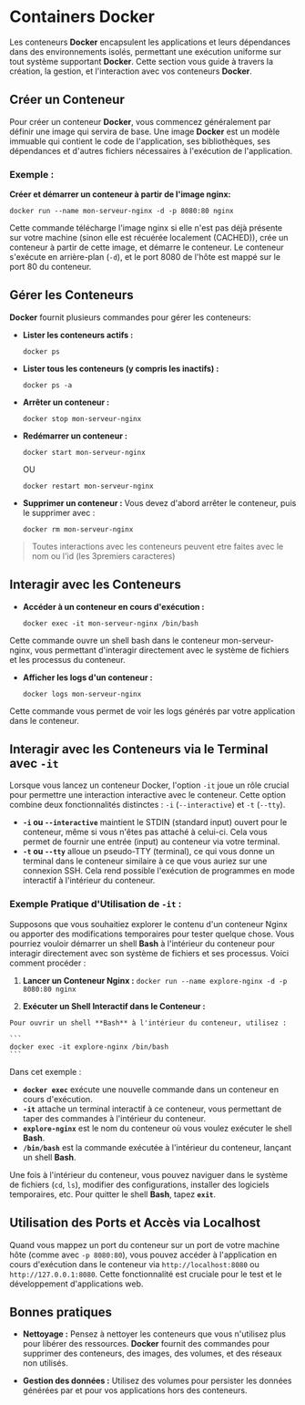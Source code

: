 # Containers **Docker**

Les conteneurs **Docker** encapsulent les applications et leurs dépendances dans des environnements isolés, permettant une exécution uniforme sur tout système supportant **Docker**.
Cette section vous guide à travers la création, la gestion, et l'interaction avec vos conteneurs **Docker**.

## Créer un Conteneur

Pour créer un conteneur **Docker**, vous commencez généralement par définir une image qui servira de base. Une image **Docker** est un modèle immuable qui contient le code de l'application, ses bibliothèques, ses dépendances et d'autres fichiers nécessaires à l'exécution de l'application.

### Exemple :
**Créer et démarrer un conteneur à partir de l'image nginx:**
```
docker run --name mon-serveur-nginx -d -p 8080:80 nginx
```

Cette commande télécharge l'image nginx si elle n'est pas déjà présente sur votre machine (sinon elle est récuérée localement (CACHED)), crée un conteneur à partir de cette image, et démarre le conteneur. Le conteneur s'exécute en arrière-plan (`-d`), et le port 8080 de l'hôte est mappé sur le port 80 du conteneur.

## Gérer les Conteneurs

**Docker** fournit plusieurs commandes pour gérer les conteneurs:

  - **Lister les conteneurs actifs :**
    ```
    docker ps
    ```

  - **Lister tous les conteneurs (y compris les inactifs) :**
    ```
    docker ps -a
    ```

  - **Arrêter un conteneur :**
    ```
    docker stop mon-serveur-nginx
    ```

  - **Redémarrer un conteneur :**
    ```
    docker start mon-serveur-nginx
    ```

    OU

    ```
    docker restart mon-serveur-nginx
    ```

  - **Supprimer un conteneur :**
    Vous devez d'abord arrêter le conteneur, puis le supprimer avec :
    ```
    docker rm mon-serveur-nginx
    ```
  >Toutes interactions avec les conteneurs peuvent etre faites avec le nom ou l'id (les 3premiers caracteres)

## Interagir avec les Conteneurs

  - **Accéder à un conteneur en cours d'exécution :**
    ```
    docker exec -it mon-serveur-nginx /bin/bash
    ```

  Cette commande ouvre un shell bash dans le conteneur mon-serveur-nginx, vous permettant d'interagir directement avec le système de fichiers et les processus du conteneur.

  - **Afficher les logs d'un conteneur :**
    ```
    docker logs mon-serveur-nginx
    ```

  Cette commande vous permet de voir les logs générés par votre application dans le conteneur.

## Interagir avec les Conteneurs via le Terminal avec `-it`

Lorsque vous lancez un conteneur Docker, l'option `-it` joue un rôle crucial pour permettre une interaction interactive avec le conteneur. Cette option combine deux fonctionnalités distinctes : `-i` (`--interactive`) et `-t` (`--tty`).

  - **`-i` ou `--interactive`** maintient le STDIN (standard input) ouvert pour le conteneur, même si vous n'êtes pas attaché à celui-ci. Cela vous permet de fournir une entrée (input) au conteneur via votre terminal.
  - **`-t` ou `--tty`** alloue un pseudo-TTY (terminal), ce qui vous donne un terminal dans le conteneur similaire à ce que vous auriez sur une connexion SSH. Cela rend possible l'exécution de programmes en mode interactif à l'intérieur du conteneur.

### Exemple Pratique d'Utilisation de `-it` :

Supposons que vous souhaitiez explorer le contenu d'un conteneur Nginx ou apporter des modifications temporaires pour tester quelque chose. Vous pourriez vouloir démarrer un shell **Bash** à l'intérieur du conteneur pour interagir directement avec son système de fichiers et ses processus. Voici comment procéder :

  1. **Lancer un Conteneur Nginx :**
    ```
    docker run --name explore-nginx -d -p 8080:80 nginx
    ```

  2. **Exécuter un Shell Interactif dans le Conteneur :**

    Pour ouvrir un shell **Bash** à l'intérieur du conteneur, utilisez :
    
    ```
    docker exec -it explore-nginx /bin/bash
    ```

Dans cet exemple :

  - **`docker exec`** exécute une nouvelle commande dans un conteneur en cours d'exécution.
  - **`-it`** attache un terminal interactif à ce conteneur, vous permettant de taper des commandes à l'intérieur du conteneur.
  - **`explore-nginx`** est le nom du conteneur où vous voulez exécuter le shell **Bash**.
  - **`/bin/bash`** est la commande exécutée à l'intérieur du conteneur, lançant un shell **Bash**.

Une fois à l'intérieur du conteneur, vous pouvez naviguer dans le système de fichiers (`cd`, `ls`), modifier des configurations, installer des logiciels temporaires, etc. Pour quitter le shell **Bash**, tapez **`exit`**.

## Utilisation des Ports et Accès via Localhost

Quand vous mappez un port du conteneur sur un port de votre machine hôte (comme avec `-p 8080:80`), vous pouvez accéder à l'application en cours d'exécution dans le conteneur via `http://localhost:8080` ou `http://127.0.0.1:8080`. Cette fonctionnalité est cruciale pour le test et le développement d'applications web.

## Bonnes pratiques

  - **Nettoyage :** Pensez à nettoyer les conteneurs que vous n'utilisez plus pour libérer des ressources. **Docker** fournit des commandes pour supprimer des conteneurs, des images, des volumes, et des réseaux non utilisés.

  - **Gestion des données :** Utilisez des volumes pour persister les données générées par et pour vos applications hors des conteneurs.

